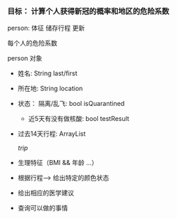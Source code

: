 ### 目标： 计算个人获得新冠的概率和地区的危险系数 ###

person: 体征 储存行程 更新

每个人的危险系数

person 对象
- 姓名: String last/first
- 所在地: String location
- 状态： 隔离/乱飞: bool isQuarantined 
  - 近5天有没有做核酸: bool testResult
- 过去14天行程: ArrayList<Address> trip
- 生理特征（BMI && 年龄 ...）
- 根据行程--> 给出特定的颜色状态

- 给出相应的医学建议
- 查询可以做的事情
